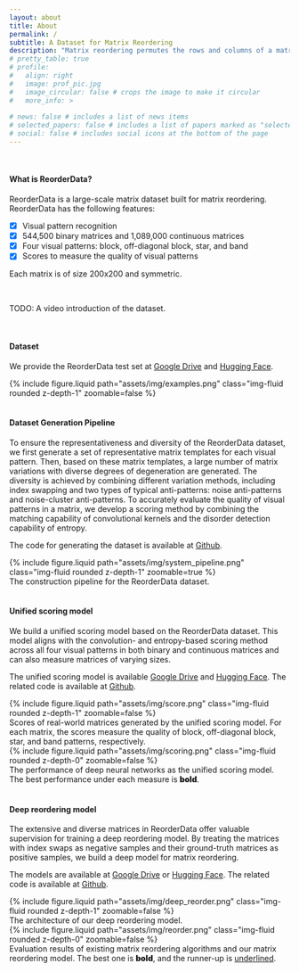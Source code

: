 ```yaml
---
layout: about
title: About
permalink: /
subtitle: A Dataset for Matrix Reordering
description: "Matrix reordering permutes the rows and columns of a matrix to reveal meaningful visual patterns, such as blocks that represent clusters.A comprehensive collection of such matrices and their scores for measuring the quality of visual patterns in these matrices contributes to building a benchmark for selecting or designing an appropriate reordering algorithm for a task of interest.In this paper, we build a matrix reordering dataset, ReorderData, with the goal of advancing matrix reordering techniques.This is achieved by generating a large set of diverse and representative matrices and scoring these matrices with a convolution- and entropy-based method. Our dataset contains 544,500 binary matrices and 1,089,000 continuous matrices, each featuring one of four visual patterns: block, off-diagonal block, star, or band. We demonstrate the usefulness of ReorderData through three main applications in matrix reordering: 1) evaluating different reordering algorithms, 2) creating a unified scoring model to measure the visual patterns in any matrix, and 3) developing a deep learning model for matrix reordering."
# pretty_table: true
# profile:
#   align: right
#   image: prof_pic.jpg
#   image_circular: false # crops the image to make it circular
#   more_info: >
 
# news: false # includes a list of news items
# selected_papers: false # includes a list of papers marked as "selected={true}"
# social: false # includes social icons at the bottom of the page
---
```

<br />

<h4><span class="font-weight-bold">What is ReorderData?</span></h4>

ReorderData is a large-scale matrix dataset built for matrix reordering. ReorderData has the following features:

- [x] Visual pattern recognition
- [x] 544,500 binary matrices and 1,089,000 continuous matrices
- [x] Four visual patterns: block, off-diagonal block, star, and band
- [x] Scores to measure the quality of visual patterns

Each matrix is of size 200x200 and symmetric.

<br />

TODO: A video introduction of the dataset.

<br />

<h4><span class="font-weight-bold">Dataset</span></h4>

We provide the ReorderData test set at [Google Drive](https://drive.google.com/drive/folders/1GHtuL6TgyQ7WMW1C8sIYebx4HBknKu5n?usp=drive_link) and [Hugging Face](https://huggingface.co/datasets/reorderdata/ReorderData).

<div class="col-sm mt-0 mt-md-0">
    {% include figure.liquid path="assets/img/examples.png" class="img-fluid rounded z-depth-1" zoomable=false %}
</div>

<br />

<h4><span class="font-weight-bold">Dataset Generation Pipeline</span></h4>

To ensure the representativeness and diversity of the ReorderData dataset, we first generate a set of representative matrix templates for each visual pattern. Then, based on these matrix templates, a large number of matrix variations with diverse degrees of degeneration are generated. The diversity is achieved by combining different variation methods, including index swapping and two types of typical anti-patterns: noise anti-patterns and noise-cluster anti-patterns. To accurately evaluate the quality of visual patterns in a matrix, we develop a scoring method by combining the matching capability of convolutional kernels and the disorder detection capability of entropy.

The code for generating the dataset is available at [Github](https://github.com/reorderdata/reorderdata_code/tree/main/generator).

<div class="row justify-content-sm-center">
<div class="col-sm mt-0 mt-md-0">
    {% include figure.liquid path="assets/img/system_pipeline.png" class="img-fluid rounded z-depth-1" zoomable=true %}
</div>
</div>
<div class="caption">
    The construction pipeline for the ReorderData dataset.
</div>


<br />

<h4><span class="font-weight-bold">Unified scoring model</span></h4>

We build a unified scoring model based on the ReorderData dataset. This model aligns with the convolution- and entropy-based scoring method across all four visual patterns in both binary and continuous matrices and can also measure matrices of varying sizes. 

The unified scoring model is available [Google Drive](https://drive.google.com/drive/folders/1QatoIuwYmqpBRF-bXoPHzY24a0KdOriw?usp=drive_link) and [Hugging Face](https://huggingface.co/reorderdata/unified_scoring_model). The related code is available at [Github](https://github.com/reorderdata/reorderdata_code/tree/main/unified_scoring_model).

<div class="row justify-content-sm-center">
    <div class="col-sm-8 mt-4 mt-md-0">
        {% include figure.liquid 
            path="assets/img/score.png" 
            class="img-fluid rounded z-depth-1" 
            zoomable=false 
        %}
    </div>
</div>
<div class="caption">
    Scores of real-world matrices generated by the unified scoring model. For each matrix, the scores measure the quality of block, off-diagonal block, star, and band patterns, respectively.
</div>

<div class="row justify-content-sm-center">
    <div class="col-sm-10 mt-4 mt-md-0">
        {% include figure.liquid 
            path="assets/img/scoring.png" 
            class="img-fluid rounded z-depth-0" 
            zoomable=false 
        %}
    </div>
</div>
<div class="caption">
    The performance of deep neural networks as the unified scoring model. The best performance under each measure is  <span style="font-weight: 900;">bold</span>.
</div>

<br />

<h4><span class="font-weight-bold">Deep reordering model</span></h4>

The extensive and diverse matrices in ReorderData offer valuable supervision for training a deep reordering model. By treating the matrices with index swaps as negative samples and their ground-truth matrices as positive samples, we build a deep model for matrix reordering.

The models are available at [Google Drive](https://drive.google.com/drive/folders/1pDLDtbPISPTpeXuxv_fb48g-EMMpBWhb?usp=drive_link) or [Hugging Face](https://huggingface.co/reorderdata/reordering_model). The related code is available at [Github](https://github.com/reorderdata/reorderdata_code/tree/main/reordering_model).

<div class="row justify-content-sm-center">
    <div class="col-sm-8 mt-4 mt-md-0">
        {% include figure.liquid 
            path="assets/img/deep_reorder.png" 
            class="img-fluid rounded z-depth-1" 
            zoomable=false 
        %}
    </div>
</div>
<div class="caption">
    The architecture of our deep reordering model.
</div>

<div class="row justify-content-sm-center">
    <div class="col-sm-10 mt-4 mt-md-0">
        {% include figure.liquid 
            path="assets/img/reorder.png" 
            class="img-fluid rounded z-depth-0" 
            zoomable=false 
        %}
    </div>
</div>
<div class="caption">
    Evaluation results of existing matrix reordering algorithms and our matrix reordering model. The best one is <span style="font-weight: 900;">bold</span>, and the runner-up is <u>underlined</u>.
</div>

<br />






